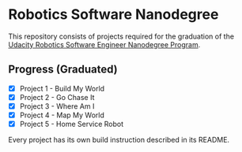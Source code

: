 # Robotics Software Nanodegree

This repository consists of projects required for the graduation of the
[Udacity Robotics Software Engineer Nanodegree Program](https://www.udacity.com/course/robotics-software-engineer--nd209).

## Progress (Graduated)

- [x] Project 1 - Build My World
- [x] Project 2 - Go Chase It
- [x] Project 3 - Where Am I
- [x] Project 4 - Map My World
- [x] Project 5 - Home Service Robot

Every project has its own build instruction described in its README.
